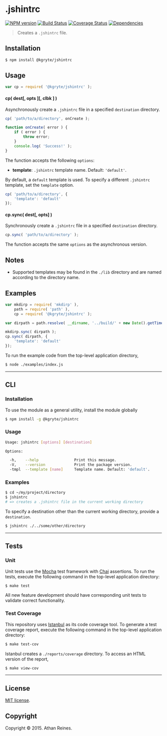 .jshintrc
=========
[![NPM version][npm-image]][npm-url] [![Build Status][travis-image]][travis-url] [![Coverage Status][coveralls-image]][coveralls-url] [![Dependencies][dependencies-image]][dependencies-url]

> Creates a `.jshintrc` file.


## Installation

``` bash
$ npm install @kgryte/jshintrc
```


## Usage

``` javascript
var cp = require( '@kgryte/jshintrc' );
```

#### cp( dest[, opts ][, clbk ] )

Asynchronously create a `.jshintrc` file in a specified `destination` directory.

``` javascript
cp( 'path/to/a/directory', onCreate );

function onCreate( error ) {
	if ( error ) {
		throw error;
	}
	console.log( 'Success!' );
}
```

The function accepts the following `options`:
*	__template__: `.jshintrc` template name. Default: `'default'`.

By default, a `default` template is used. To specify a different `.jshintrc` template, set the `template` option.

``` javascript
cp( 'path/to/a/directory', {
	'template': 'default'
});
```



#### cp.sync( dest[, opts] )

Synchronously create a `.jshintrc` file in a specified `destination` directory.

``` javascript
cp.sync( 'path/to/a/directory' );
```

The function accepts the same `options` as the asynchronous version.


## Notes

* 	Supported templates may be found in the `./lib` directory and are named according to the directory name.


## Examples

``` javascript
var mkdirp = require( 'mkdirp' ),
	path = require( 'path' ),
	cp = require( '@kgryte/jshintrc' );

var dirpath = path.resolve( __dirname, '../build/' + new Date().getTime() );

mkdirp.sync( dirpath );
cp.sync( dirpath, {
	'template': 'default'
});
```

To run the example code from the top-level application directory,

``` bash
$ node ./examples/index.js
```

---
## CLI


### Installation

To use the module as a general utility, install the module globally

``` bash
$ npm install -g @kgryte/jshintrc
```


### Usage

``` bash
Usage: jshintrc [options] [destination]

Options:

  -h,    --help                Print this message.
  -V,    --version             Print the package version.
  -tmpl  --template [name]     Template name. Default: 'default'.
```


### Examples

``` bash
$ cd ~/my/project/directory
$ jshintrc
# => creates a .jshintrc file in the current working directory
```

To specify a destination other than the current working directory, provide a `destination`.

``` bash
$ jshintrc ./../some/other/directory
```



---
## Tests

### Unit

Unit tests use the [Mocha](http://mochajs.org/) test framework with [Chai](http://chaijs.com) assertions. To run the tests, execute the following command in the top-level application directory:

``` bash
$ make test
```

All new feature development should have corresponding unit tests to validate correct functionality.


### Test Coverage

This repository uses [Istanbul](https://github.com/gotwarlost/istanbul) as its code coverage tool. To generate a test coverage report, execute the following command in the top-level application directory:

``` bash
$ make test-cov
```

Istanbul creates a `./reports/coverage` directory. To access an HTML version of the report,

``` bash
$ make view-cov
```


---
## License

[MIT license](http://opensource.org/licenses/MIT).


## Copyright

Copyright &copy; 2015. Athan Reines.


[npm-image]: http://img.shields.io/npm/v/@kgryte/jshintrc.svg
[npm-url]: https://npmjs.org/package/@kgryte/jshintrc

[travis-image]: http://img.shields.io/travis/kgryte/jshintrc/master.svg
[travis-url]: https://travis-ci.org/kgryte/jshintrc

[coveralls-image]: https://img.shields.io/coveralls/kgryte/jshintrc/master.svg
[coveralls-url]: https://coveralls.io/r/kgryte/jshintrc?branch=master

[dependencies-image]: http://img.shields.io/david/kgryte/jshintrc.svg
[dependencies-url]: https://david-dm.org/kgryte/jshintrc

[dev-dependencies-image]: http://img.shields.io/david/dev/kgryte/jshintrc.svg
[dev-dependencies-url]: https://david-dm.org/dev/kgryte/jshintrc

[github-issues-image]: http://img.shields.io/github/issues/kgryte/jshintrc.svg
[github-issues-url]: https://github.com/kgryte/jshintrc/issues
